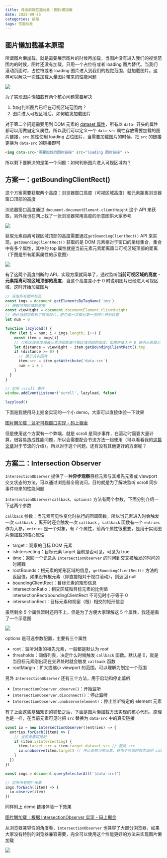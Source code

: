 ```yaml
---
title: 浅谈前端性能优化：图片懒加载
date: 2022-09-25
categories: 前端
tags: 性能优化
---
```


## 图片懒加载基本原理

所谓图片懒加载，就是需要展示图片的时候再加载，当图片没有进入我们的视觉范围内的时候，图片还没有加载，只用一个占位符或者 loading 图片替代。当我们滚动页面时，占位符或者 loading 图片进入到我们的视觉范围，就加载图片。这样可以解决一次性加载大量图片带来的性能问题

![](https://notesimgs.oss-cn-shanghai.aliyuncs.com/img/202209251607000.png)

为了实现图片懒加载有两个核心问题需要解决

1. 如何判断图片已经在可视区域范围内？
2. 图片进入可视区域后，如何触发加载图片

对于第二个问题需要用到 DOM 元素的 [dataset 属性](https://zh.javascript.info/dom-attributes-and-properties#fei-biao-zhun-de-te-xing-dataset)，所有以 `data-` 开头的属性都可以用做自定义属性，所以我们可以定义一个 `data-src` 属性存放需要加载的图片链接，`src` 属性使用 loading 占位图片，当需要加载图片的时候，把 `src` 的链接更换为 `data-src` 的链接即可

```html
<img data-src="需要加载的图片链接" src="loading 图片链接" />
```

所以剩下要解决的是第一个问题：如何判断图片进入可视区域内？

## 方案一：getBoundingClientRect()

这个方案需要获取两个高度：浏览器窗口高度（可视区域高度）和元素距离浏览器窗口顶部的高度

浏览器窗口高度通过 `document.documentElement.clientHeight` 这个 API 来获取，另外我也在网上找了一张浏览器常用高度的示意图供大家参考

![](https://notesimgs.oss-cn-shanghai.aliyuncs.com/img/Untitled.png)

获取元素距离可视区域顶部的高度需要通过`getBoundingClientRect()` API 来实现，`getBoundingClientRect()` 获取的是 DOM 元素相对于窗口的坐标集合，集合中有多个属性，其中的 top 属性就是当前元素元素距离窗口可视区域顶部的距离（下图是所有距离属性的示意图）

![](https://notesimgs.oss-cn-shanghai.aliyuncs.com/img/202209251610228.png)

有了这两个高度判断的 API，实现方案就简单了，通过监听**当前可视区域的高度** - **元素距离可视区域顶部的高度**，当这个高度差小于 0 时说明图片已经进入可视区域，这时开始加载图片

```js
// 获取所有图片标签
const imgs = document.getElementsByTagName('img')
// 获取可视区域的高度
const viewHight = document.documentElement.clientHeight
// 统计当前加载到了哪张照片，避免每一次都从第一张照片开始检查
let num = 0

function lazyload() {
  for (let i = num; i < imgs.length; i++) {
    const item = imgs[i]
    // 可视区域高度减去元素顶部距离可视区域顶部的高度，如果差值大于 0 说明元素展示
    let distance = viewHight - item.getBoundingClientRect().top
    if (distance >= 0) {
      // 展示真实图片
      item.src = item.getAttribute('data-src')
      num = i + 1
    }
  }
}

// 监听 scroll 事件
window.addEventListener('scroll', lazyload, false)

lazyload()
```

下面是我使用马上掘金实现的一个小 demo，大家可以直接体验一下效果

[图片懒加载：监听可视窗口实现 - 码上掘金](https://code.juejin.cn/pen/7134838493754163234)

但是使用这个方案有一个弊端，就是 scroll 是同步事件，在滚动时需要大量计算，很容易造成性能问题，所以会需要配合节流方法一起使用（可以看看我的[这篇文章](https://juejin.cn/post/7120222425455394823)对于节流的介绍）。所以对于这个问题，还有没有其他更好的方案呢？

## 方案二：Intersection Observer

`IntersectionObserver` 提供了一种**异步观察**目标元素与其祖先元素或 viewport 交叉状态的方法，可以通过浏览器全局访问，目的就是为了解决监听 scroll 同步事件带来的性能问题

`IntersectionObserver(callback, options)` 方法有两个参数，下面分别介绍一下这两个参数

`callback` 参数：当元素可见性变化时执行的回调函数，所以当元素进入时会触发一次 `callback` ，离开时还会触发一次 `callback` 。`callback` 函数有一个 `entries` 作为入参，`entries` 是一个对象，有 7 个属性，前两个属性很重要，是用于实现图片懒加载的核心属性

- target：观察的目标 DOM 元素
- isIntersecting：目标元素 target 当前是否可见，可见为 true
- time：返回一个记录从 `IntersectionObserver` 的时间到交叉被触发的时间的时间戳
- rootBounds：根元素的矩形区域的信息，`getBoundingClientRect()` 方法的返回值，如果没有根元素（即直接相对于视口滚动），则返回 null
- boundingClientRect：目标元素的矩形信息
- intersectionRatio：相交区域和目标元素的比例值 intersectionRect/boundingClientRect 不可见时小于等于 0
- intersectionRect：目标元素和视窗（根）相交的矩形信息

虽然剩余 5 个属性暂时还用不上，但是为了方便大家理解这 5 个属性，我还是画了一个示意图

![](https://notesimgs.oss-cn-shanghai.aliyuncs.com/img/202209251607872.png)

options 是可选参数配置，主要有三个属性

- root：监听对象的祖先元素，一般都是默认为 root
- thresholds：阈值列表，决定什么时候触发 `callback` 函数。默认是 0，就是当目标元素刚出现在交界处时就会触发 `callback` 函数
- rootMargin：扩大或缩小 viewport 的范围，可以理解为划定一个范围

另外 `IntersectionObserver` 还有三个方法，用于启动和停止监听

- `IntersectionObserver.observe()`：开始监听
- `IntersectionObserver.disconnect()`：停止监听
- `IntersectionObserver.unobserve(element)`：停止监听特定的 element 元素

有了上面这些基础知识的铺垫之后，下面是图片懒加载方法实现的核心代码，原理也是一样，在当前元素可见时把 `src` 替换为 `data-src` 中的真实链接

```js
const io = new IntersectionObserver((entries) => {
  entries.forEach((item) => {
    // 当前元素可见时
    if (item.isIntersecting) {
      item.target.src = item.target.dataset.src // 替换 src
      io.unobserve(item.target) // 停止观察当前元素，避免不可见时再次调用 callback 函数
    }
  })
})

const imgs = document.querySelectorAll('[data-src]')

// 监听所有图片元素
imgs.forEach((item) => {
  io.observe(item)
})
```

同样附上 demo 链接体验一下效果

[图片懒加载：根据 IntersectionObserver 实现 - 码上掘金](https://code.juejin.cn/pen/7134699544843026439)

从浏览器兼容性的角度看，`IntersectionObserver` 也兼容了大部分浏览器，如果大家没有特别的浏览器兼容需要，完全可以使用这个性能更好的方法来实现图片懒加载

![](https://notesimgs.oss-cn-shanghai.aliyuncs.com/img/202209251608066.png)
